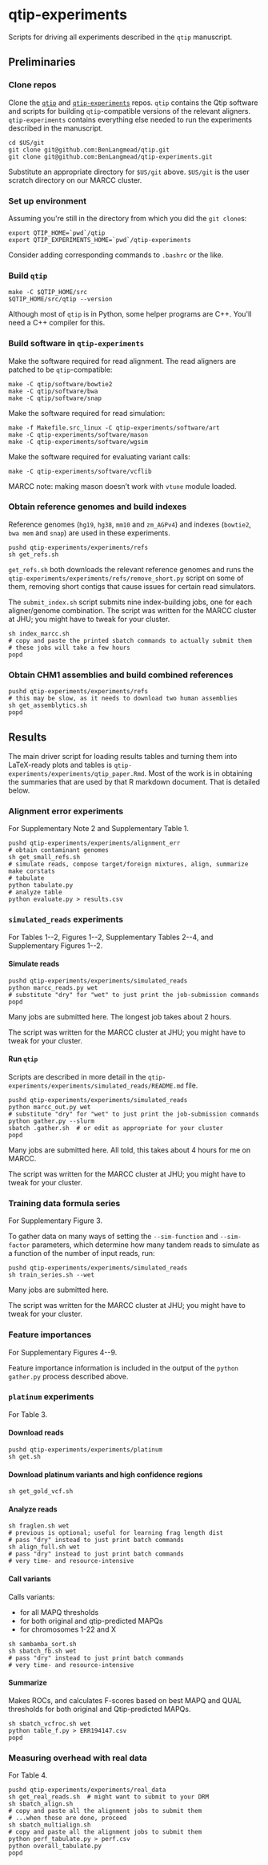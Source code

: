# qtip-experiments

Scripts for driving all experiments described in the `qtip` manuscript.

## Preliminaries

### Clone repos

Clone the [`qtip`](https://github.com/BenLangmead/qtip) and [`qtip-experiments`](https://github.com/BenLangmead/qtip-experiments) repos.  `qtip` contains the Qtip software and scripts for building `qtip`-compatible versions of the relevant aligners.  `qtip-experiments` contains everything else needed to run the experiments described in the manuscript.

```
cd $US/git
git clone git@github.com:BenLangmead/qtip.git
git clone git@github.com:BenLangmead/qtip-experiments.git
```

Substitute an appropriate directory for `$US/git` above.  `$US/git` is the user scratch directory on our MARCC cluster.

### Set up environment

Assuming you're still in the directory from which you did the `git clone`s:

```
export QTIP_HOME=`pwd`/qtip
export QTIP_EXPERIMENTS_HOME=`pwd`/qtip-experiments
```

Consider adding corresponding commands to `.bashrc` or the like.

### Build `qtip`

```
make -C $QTIP_HOME/src
$QTIP_HOME/src/qtip --version
```

Although most of `qtip` is in Python, some helper programs are C++.  You'll need a C++ compiler for this.

### Build software in `qtip-experiments`

Make the software required for read alignment.  The read aligners are patched to be `qtip`-compatible:

```
make -C qtip/software/bowtie2
make -C qtip/software/bwa
make -C qtip/software/snap
```

Make the software required for read simulation:

```
make -f Makefile.src_linux -C qtip-experiments/software/art
make -C qtip-experiments/software/mason
make -C qtip-experiments/software/wgsim
```

Make the software required for evaluating variant calls:

```
make -C qtip-experiments/software/vcflib
```

MARCC note: making mason doesn’t work with `vtune` module loaded.

### Obtain reference genomes and build indexes

Reference genomes (`hg19`, `hg38`, `mm10` and `zm_AGPv4`) and indexes (`bowtie2`, `bwa mem` and `snap`) are used in these experiments.

```
pushd qtip-experiments/experiments/refs
sh get_refs.sh
```

`get_refs.sh` both downloads the relevant reference genomes and runs the `qtip-experiments/experiments/refs/remove_short.py` script on some of them, removing short contigs that cause issues for certain read simulators.

The `submit_index.sh` script submits nine index-building jobs, one for each aligner/genome combination.  The script was written for the MARCC cluster at JHU; you might have to tweak for your cluster.

```
sh index_marcc.sh
# copy and paste the printed sbatch commands to actually submit them
# these jobs will take a few hours
popd
```

### Obtain CHM1 assemblies and build combined references

```
pushd qtip-experiments/experiments/refs
# this may be slow, as it needs to download two human assemblies
sh get_assemblytics.sh
popd
```

## Results

The main driver script for loading results tables and turning them into LaTeX-ready plots and tables is `qtip-experiments/experiments/qtip_paper.Rmd`.  Most of the work is in obtaining the summaries that are used by that R markdown document.  That is detailed below.

### Alignment error experiments

For Supplementary Note 2 and Supplementary Table 1.

```
pushd qtip-experiments/experiments/alignment_err
# obtain contaminant genomes
sh get_small_refs.sh
# simulate reads, compose target/foreign mixtures, align, summarize
make corstats
# tabulate
python tabulate.py
# analyze table
python evaluate.py > results.csv
```

### `simulated_reads` experiments

For Tables 1--2, Figures 1--2, Supplementary Tables 2--4, and Supplementary Figures 1--2.

#### Simulate reads

```
pushd qtip-experiments/experiments/simulated_reads
python marcc_reads.py wet
# substitute "dry" for "wet" to just print the job-submission commands
popd
```

Many jobs are submitted here.  The longest job takes about 2 hours.

The script was written for the MARCC cluster at JHU; you might have to tweak for your cluster.

#### Run `qtip`

Scripts are described in more detail in the `qtip-experiments/experiments/simulated_reads/README.md` file.

```
pushd qtip-experiments/experiments/simulated_reads
python marcc_out.py wet
# substitute "dry" for "wet" to just print the job-submission commands
python gather.py --slurm
sbatch .gather.sh  # or edit as appropriate for your cluster
popd
```

Many jobs are submitted here.  All told, this takes about 4 hours for me on MARCC.

The script was written for the MARCC cluster at JHU; you might have to tweak for your cluster.

### Training data formula series

For Supplementary Figure 3.

To gather data on many ways of setting the `--sim-function` and `--sim-factor` parameters, which determine how many tandem reads to simulate as a function of the number of input reads, run:

```
pushd qtip-experiments/experiments/simulated_reads
sh train_series.sh --wet
```

Many jobs are submitted here.

The script was written for the MARCC cluster at JHU; you might have to tweak for your cluster.

### Feature importances

For Supplementary Figures 4--9.

Feature importance information is included in the output of the `python gather.py` process described above.

### `platinum` experiments

For Table 3.

#### Download reads

```
pushd qtip-experiments/experiments/platinum
sh get.sh
```

#### Download platinum variants and high confidence regions

```
sh get_gold_vcf.sh
```

#### Analyze reads

```
sh fraglen.sh wet
# previous is optional; useful for learning frag length dist
# pass "dry" instead to just print batch commands
sh align_full.sh wet
# pass "dry" instead to just print batch commands
# very time- and resource-intensive
```

#### Call variants

Calls variants:
* for all MAPQ thresholds
* for both original and qtip-predicted MAPQs
* for chromosomes 1-22 and X

```
sh sambamba_sort.sh
sh sbatch_fb.sh wet
# pass "dry" instead to just print batch commands
# very time- and resource-intensive
```

#### Summarize

Makes ROCs, and calculates F-scores based on best MAPQ and QUAL thresholds for both original and Qtip-predicted MAPQs.

```
sh sbatch_vcfroc.sh wet
python table_f.py > ERR194147.csv
popd
```

### Measuring overhead with real data

For Table 4.

```
pushd qtip-experiments/experiments/real_data
sh get_real_reads.sh  # might want to submit to your DRM
sh sbatch_align.sh
# copy and paste all the alignment jobs to submit them
# ...when those are done, proceed
sh sbatch_multialign.sh
# copy and paste all the alignment jobs to submit them
python perf_tabulate.py > perf.csv
python overall_tabulate.py
popd
```
